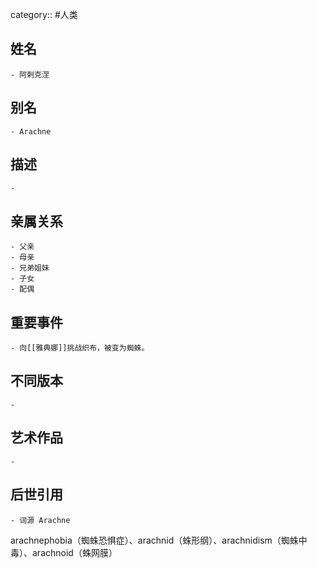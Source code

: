 category:: #人类
## 姓名
	- 阿剌克涅
## 别名
	- Arachne
## 描述
	-
## 亲属关系
	- 父亲
	- 母亲
	- 兄弟姐妹
	- 子女
	- 配偶
## 重要事件
	- 向[[雅典娜]]挑战织布，被变为蜘蛛。
## 不同版本
	-
## 艺术作品
	-
## 后世引用
	- 词源 Arachne
arachnephobia（蜘蛛恐惧症）、arachnid（蛛形纲）、arachnidism（蜘蛛中毒）、arachnoid（蛛网膜）
